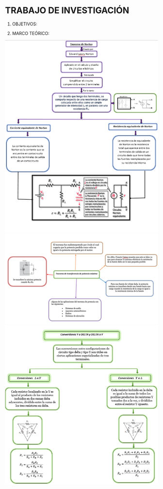 #  TRABAJO DE INVESTIGACIÓN

1. OBJETIVOS:


2. MARCO TEÓRICO:



![](https://github.com/andressanttos/Producto_U1/blob/main/img/marco%206.png)
![](https://github.com/andressanttos/Producto_U1/blob/main/img/marco%207.png)
![](https://github.com/andressanttos/Producto_U1/blob/main/img/marco%208.png)
